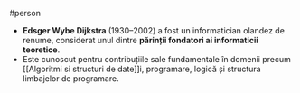 #person 
- **Edsger Wybe Dijkstra** (1930–2002) a fost un informatician olandez de renume, considerat unul dintre **părinții fondatori ai informaticii teoretice**.  
- Este cunoscut pentru contribuțiile sale fundamentale în domenii precum [[Algoritmi si structuri de date]]i, programare, logică și structura limbajelor de programare.